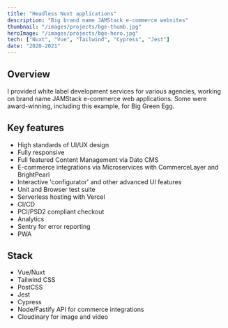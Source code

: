 ```yaml
---
title: "Headless Nuxt applications"
description: "Big brand name JAMStack e-commerce websites"
thumbnail: "/images/projects/bge-thumb.jpg"
heroImage: "/images/projects/bge-hero.jpg"
tech: ["Nuxt", "Vue", "Tailwind", "Cypress", "Jest"]
date: "2020-2021"
---
```


## Overview

I provided white label development services for various agencies, working on brand name JAMStack e-commerce web applications. Some were award-winning, including this example, for Big Green Egg.

## Key features

- High standards of UI/UX design
- Fully responsive
- Full featured Content Management via Dato CMS
- E-commerce integrations via Microservices with CommerceLayer and BrightPearl
- Interactive 'configurator' and other advanced UI features
- Unit and Browser test suite
- Serverless hosting with Vercel
- CI/CD
- PCI/PSD2 compliant checkout
- Analytics
- Sentry for error reporting
- PWA

## Stack

- Vue/Nuxt
- Tailwind CSS
- PostCSS
- Jest
- Cypress
- Node/Fastify API for commerce integrations
- Cloudinary for image and video
